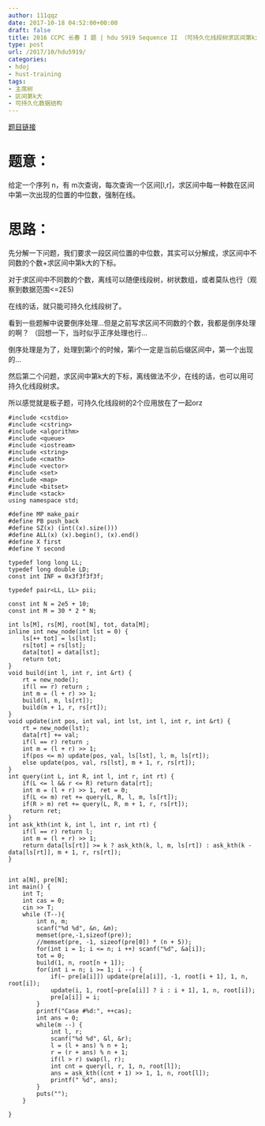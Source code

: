 ```yaml
---
author: 111qqz
date: 2017-10-18 04:52:00+00:00
draft: false
title: 2016 CCPC 长春 I 题 | hdu 5919 Sequence II （可持久化线段树求区间第k大+可持久化线段树求区间不同数个数）
type: post
url: /2017/10/hdu5919/
categories:
- hdoj
- hust-training
tags:
- 主席树
- 区间第k大
- 可持久化数据结构
---
```


[题目链接](http://acm.split.hdu.edu.cn/showproblem.php?pid=5919)



# 题意：



给定一个序列 n，有 m次查询，每次查询一个区间[l,r]，求区间中每一种数在区间中第一次出现的位置的中位数，强制在线。



# 思路：



先分解一下问题，我们要求一段区间位置的中位数，其实可以分解成，求区间中不同数的个数+求区间中第k大的下标。

对于求区间中不同数的个数，离线可以随便线段树，树状数组，或者莫队也行（观察到数据范围<=2E5)

在线的话，就只能可持久化线段树了。

看到一些题解中说要倒序处理...但是之前写求区间不同数的个数，我都是倒序处理的啊？ （回想一下，当时似乎正序处理也行...

倒序处理是为了，处理到第i个的时候，第i个一定是当前后缀区间中，第一个出现的...

然后第二个问题，求区间中第k大的下标，离线做法不少，在线的话，也可以用可持久化线段树求。

所以感觉就是板子题，可持久化线段树的2个应用放在了一起orz


    
    #include <cstdio>
    #include <cstring>
    #include <algorithm>
    #include <queue>
    #include <iostream>
    #include <string>
    #include <cmath>
    #include <vector>
    #include <set>
    #include <map>
    #include <bitset>
    #include <stack>
    using namespace std;
    
    #define MP make_pair
    #define PB push_back
    #define SZ(x) (int((x).size()))
    #define ALL(x) (x).begin(), (x).end()
    #define X first
    #define Y second
    
    typedef long long LL;
    typedef long double LD;
    const int INF = 0x3f3f3f3f;
    
    typedef pair<LL, LL> pii;
    
    const int N = 2e5 + 10;
    const int M = 30 * 2 * N;
    
    int ls[M], rs[M], root[N], tot, data[M];
    inline int new_node(int lst = 0) {
        ls[++ tot] = ls[lst];
        rs[tot] = rs[lst];
        data[tot] = data[lst];
        return tot;
    }
    void build(int l, int r, int &rt) {
        rt = new_node();
        if(l == r) return ;
        int m = (l + r) >> 1;
        build(l, m, ls[rt]);
        build(m + 1, r, rs[rt]);
    }
    void update(int pos, int val, int lst, int l, int r, int &rt) {
        rt = new_node(lst);
        data[rt] += val;
        if(l == r) return ;
        int m = (l + r) >> 1;
        if(pos <= m) update(pos, val, ls[lst], l, m, ls[rt]);
        else update(pos, val, rs[lst], m + 1, r, rs[rt]);
    }
    int query(int L, int R, int l, int r, int rt) {
        if(L <= l && r <= R) return data[rt];
        int m = (l + r) >> 1, ret = 0;
        if(L <= m) ret += query(L, R, l, m, ls[rt]);
        if(R > m) ret += query(L, R, m + 1, r, rs[rt]);
        return ret;
    }
    int ask_kth(int k, int l, int r, int rt) {
        if(l == r) return l;
        int m = (l + r) >> 1;
        return data[ls[rt]] >= k ? ask_kth(k, l, m, ls[rt]) : ask_kth(k - data[ls[rt]], m + 1, r, rs[rt]);
    }
    
    
    int a[N], pre[N];
    int main() {
        int T;
        int cas = 0;
        cin >> T;
        while (T--){
            int n, m;
            scanf("%d %d", &n, &m);
            memset(pre,-1,sizeof(pre));
            //memset(pre, -1, sizeof(pre[0]) * (n + 5));
            for(int i = 1; i <= n; i ++) scanf("%d", &a[i]);
            tot = 0;
            build(1, n, root[n + 1]);
            for(int i = n; i >= 1; i --) {
                if(~ pre[a[i]]) update(pre[a[i]], -1, root[i + 1], 1, n, root[i]);
                update(i, 1, root[~pre[a[i]] ? i : i + 1], 1, n, root[i]);
                pre[a[i]] = i;
            }
            printf("Case #%d:", ++cas);
            int ans = 0;
            while(m --) {
                int l, r;
                scanf("%d %d", &l, &r);
                l = (l + ans) % n + 1;
                r = (r + ans) % n + 1;
                if(l > r) swap(l, r);
                int cnt = query(l, r, 1, n, root[l]);
                ans = ask_kth((cnt + 1) >> 1, 1, n, root[l]);
                printf(" %d", ans);
            }
            puts("");
        }
        
    }
    
    








